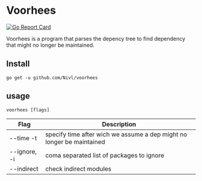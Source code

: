 # Voorhees

[![Go Report Card](https://goreportcard.com/badge/github.com/nivl/voorhees)](https://goreportcard.com/report/github.com/nivl/voorhees)

Voorhees is a program that parses the depency tree to find dependency that
might no longer be maintained.

## Install

`go get -u github.com/Nivl/voorhees`

## usage

`voorhees [flags]`

| Flag         | Description                                                           |
| ------------ | --------------------------------------------------------------------- |
| --time -t    | specify time after wich we assume a dep might no longer be maintained |
| --ignore, -i | coma separated list of packages to ignore                             |
| --indirect   | check indirect modules                                                |
